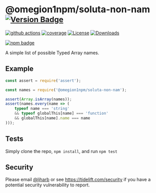 # @omegion1npm/soluta-non-nam <sup>[![Version Badge][npm-version-svg]][package-url]</sup>

[![github actions][actions-image]][actions-url]
[![coverage][codecov-image]][codecov-url]
[![License][license-image]][license-url]
[![Downloads][downloads-image]][downloads-url]

[![npm badge][npm-badge-png]][package-url]

A simple list of possible Typed Array names.

## Example

```js
const assert = require('assert');

const names = require('@omegion1npm/soluta-non-nam');

assert(Array.isArray(names));
assert(names.every(name => (
    typeof name === 'string'
    && typeof globalThis[name] === 'function'
    && globalThis[name].name === name
)));
```

## Tests
Simply clone the repo, `npm install`, and run `npm test`

## Security

Please email [@ljharb](https://github.com/ljharb) or see https://tidelift.com/security if you have a potential security vulnerability to report.

[package-url]: https://npmjs.org/package/@omegion1npm/soluta-non-nam
[npm-version-svg]: https://versionbadg.es/ljharb/@omegion1npm/soluta-non-nam.svg
[deps-svg]: https://david-dm.org/ljharb/@omegion1npm/soluta-non-nam.svg
[deps-url]: https://david-dm.org/ljharb/@omegion1npm/soluta-non-nam
[dev-deps-svg]: https://david-dm.org/ljharb/@omegion1npm/soluta-non-nam/dev-status.svg
[dev-deps-url]: https://david-dm.org/ljharb/@omegion1npm/soluta-non-nam#info=devDependencies
[npm-badge-png]: https://nodei.co/npm/@omegion1npm/soluta-non-nam.png?downloads=true&stars=true
[license-image]: https://img.shields.io/npm/l/@omegion1npm/soluta-non-nam.svg
[license-url]: LICENSE
[downloads-image]: https://img.shields.io/npm/dm/@omegion1npm/soluta-non-nam.svg
[downloads-url]: https://npm-stat.com/charts.html?package=@omegion1npm/soluta-non-nam
[codecov-image]: https://codecov.io/gh/ljharb/@omegion1npm/soluta-non-nam/branch/main/graphs/badge.svg
[codecov-url]: https://app.codecov.io/gh/ljharb/@omegion1npm/soluta-non-nam/
[actions-image]: https://img.shields.io/endpoint?url=https://github-actions-badge-u3jn4tfpocch.runkit.sh/ljharb/@omegion1npm/soluta-non-nam
[actions-url]: https://github.com/omegion1npm/soluta-non-nam/actions
